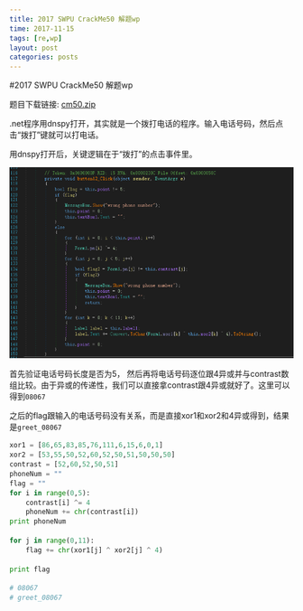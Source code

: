 ```yaml
---
title: 2017 SWPU CrackMe50 解题wp
time: 2017-11-15
tags: [re,wp]
layout: post
categories: posts
---
```


#2017 SWPU CrackMe50 解题wp

题目下载链接: [cm50.zip](/files/CTF/2017/swpu/cm50/cm50.zip)

.net程序用dnspy打开，其实就是一个拨打电话的程序。输入电话号码，然后点击“拨打”键就可以打电话。

用dnspy打开后，关键逻辑在于“拨打”的点击事件里。

![click](/files/CTF/2017/swpu/cm50/click.png)

首先验证电话号码长度是否为5， 然后再将电话号码逐位跟4异或并与contrast数组比较。由于异或的传递性，我们可以直接拿contrast跟4异或就好了。这里可以得到`08067`

之后的flag跟输入的电话号码没有关系，而是直接xor1和xor2和4异或得到，结果是`greet_08067`

``` python 
xor1 = [86,65,83,85,76,111,6,15,6,0,1]
xor2 = [53,55,50,52,60,52,50,51,50,50,50]
contrast = [52,60,52,50,51]
phoneNum = ""
flag = ""
for i in range(0,5):
    contrast[i] ^= 4
    phoneNum += chr(contrast[i])
print phoneNum

for j in range(0,11):
    flag += chr(xor1[j] ^ xor2[j] ^ 4)

print flag

# 08067
# greet_08067
```